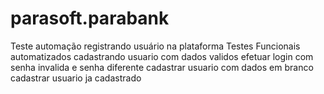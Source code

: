 # parasoft.parabank
Teste automação registrando usuário na plataforma 
Testes Funcionais automatizados
cadastrando usuario com dados validos
efetuar login com senha invalida e senha diferente
 cadastrar usuario com dados em branco
cadastrar usuario ja cadastrado 





